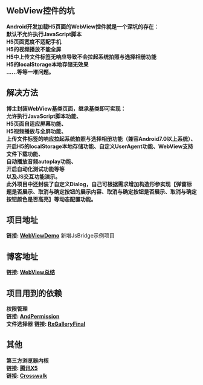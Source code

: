 ## WebView控件的坑
**Android开发加载H5页面的WebView控件就是一个深坑的存在：  
默认不允许执行JavaScript脚本  
H5页面宽度不适配手机  
H5的视频播放不能全屏  
H5中上传文件标签无响应导致不会拉起系统拍照与选择相册功能  
H5的localStorage本地存储无效果  
......等等一堆问题。**
## 解决方法
**博主封装WebView基类页面，继承基类即可实现：  
允许执行JavaScript脚本功能、  
H5页面自适应屏幕功能、  
H5视频播放与全屏功能、  
上传文件标签的响应拉起系统拍照与选择相册功能（兼容Android7.0以上系统）、  
开启H5的localStorage本地存储功能、自定义UserAgent功能、WebView支持文件下载功能、  
自动播放音频autoplay功能、  
开启自动化测试功能等等  
以及JS交互功能演示。**  
**此外项目中还封装了自定义Dialog，自己可根据需求增加构造形参实现【弹窗标题是否展示、取消与确定按钮的展示内容、取消与确定按钮是否展示、取消与确定按钮颜色是否高亮】等动态配置功能。**
## 项目地址
**链接: [WebViewDemo](https://github.com/zang-chen/WebViewDemo)**
新增JsBridge示例项目
## 博客地址
**链接: [WebView总结](https://blog.csdn.net/zang_chen/article/details/84308316)**
## 项目用到的依赖
**权限管理**  
**链接: [AndPermission](https://github.com/yanzhenjie/AndPermission)**  
**文件选择器**
**链接: [RxGalleryFinal](https://github.com/FinalTeam/RxGalleryFinal)**
## 其他
**第三方浏览器内核**  
**链接: [腾讯X5](https://x5.tencent.com/)**  
**链接: [Crosswalk](https://crosswalk-project.org/)**
